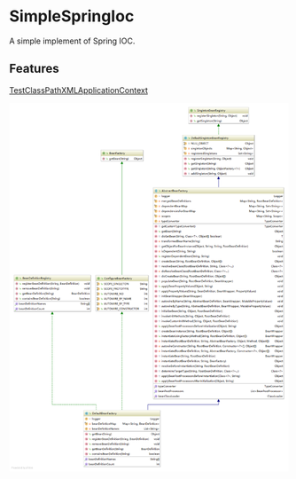 # SimpleSpringIoc
A simple implement of Spring IOC.



## Features

[TestClassPathXMLApplicationContext](https://github.com/tanxiazhe/SimpleSpringIoc/edit/master/src/test/java/com/maomao2/spring/beans/creation/TestClassPathXMLApplicationContext.java)



![DefaultBeanFactory Class Diagram](https://github.com/tanxiazhe/SimpleSpringIoc/blob/master/src/main/resources/DefaultBeanFactory.png)

